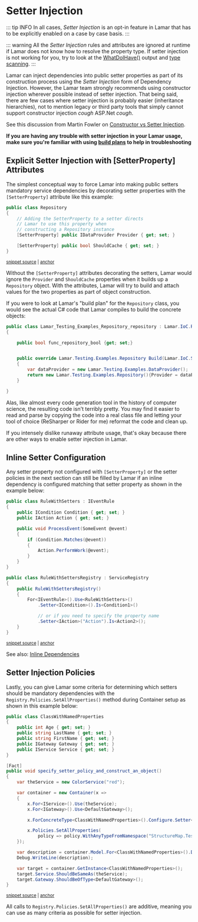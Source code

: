 # Setter Injection

::: tip INFO
In all cases, *Setter Injection* is an opt-in feature in Lamar that has to be explicitly enabled on a case by case basis.
:::

::: warning
All the *Setter Injection* rules and attributes are ignored at runtime if Lamar does not know how to resolve the property type. If setter injection is not working for you, try to look at the [WhatDoIHave()](/guide/ioc/diagnostics/what-do-i-have) output and [type scanning](/guide/ioc/diagnostics/type-scanning).
:::

Lamar can inject dependencies into public setter properties as part of its construction process using the _Setter Injection_ form of Dependency Injection. However, the Lamar team strongly recommends using constructor injection wherever possible instead of setter injection. That being said,
there are few cases where setter injection is probably easier (inheritance hierarchies), not to mention legacy or third party tools that
simply cannot support constructor injection *cough* ASP.Net *cough*.

See this discussion from Martin Fowler on [Constructor vs Setter Injection](http://martinfowler.com/articles/injection.html#ConstructorVersusSetterInjection).

**If you are having any trouble with setter injection in your Lamar usage, make sure you're familiar with using [build plans](/guide/ioc/diagnostics/build-plans)
to help in troubleshooting**

## Explicit Setter Injection with [SetterProperty] Attributes

The simplest conceptual way to force Lamar into making public setters mandatory service dependencies by decorating setter properties with the `[SetterProperty]` attribute like this example:

<!-- snippet: sample_setter-injection-with-SetterProperty -->
<a id='snippet-sample_setter-injection-with-setterproperty'></a>
```cs
public class Repository
{
    // Adding the SetterProperty to a setter directs
    // Lamar to use this property when
    // constructing a Repository instance
    [SetterProperty] public IDataProvider Provider { get; set; }

    [SetterProperty] public bool ShouldCache { get; set; }
}
```
<sup><a href='https://github.com/JasperFx/lamar/blob/master/src/Lamar.Testing/Examples/SetterExamples.cs#L17-L29' title='Snippet source file'>snippet source</a> | <a href='#snippet-sample_setter-injection-with-setterproperty' title='Start of snippet'>anchor</a></sup>
<!-- endSnippet -->

Without the `[SetterProperty]` attributes decorating the setters, Lamar would ignore the `Provider` and `ShouldCache` properties when it builds up a `Repository` object. With the attributes, Lamar will try to build and attach values for the two properties as part of object construction.

If you were to look at Lamar's "build plan" for the `Repository` class, you would see the actual C# code that Lamar compiles to build the concrete objects:

```csharp
public class Lamar_Testing_Examples_Repository_repository : Lamar.IoC.Resolvers.TransientResolver<Lamar.Testing.Examples.Repository>
{

    public bool func_repository_bool {get; set;}


    public override Lamar.Testing.Examples.Repository Build(Lamar.IoC.Scope scope)
    {
        var dataProvider = new Lamar.Testing.Examples.DataProvider();
        return new Lamar.Testing.Examples.Repository(){Provider = dataProvider, ShouldCache = func_repository_bool};
    }

}
```

Alas, like almost every code generation tool in the history of computer science, the resulting code isn't terribly pretty. You may find it easier to read and parse by copying the code into a real class file and letting your tool of choice (ReSharper or Rider for me) reformat the code and clean up.

If you intensely dislike runaway attribute usage, that's okay because there are other ways to enable setter injection in Lamar.

## Inline Setter Configuration

Any setter property not configured with `[SetterProperty]` or the setter policies in the next section can still be filled by Lamar if an inline dependency is configured matching that setter property as shown in the example below:

<!-- snippet: sample_inline-dependencies-setters -->
<a id='snippet-sample_inline-dependencies-setters'></a>
```cs
public class RuleWithSetters : IEventRule
{
    public ICondition Condition { get; set; }
    public IAction Action { get; set; }

    public void ProcessEvent(SomeEvent @event)
    {
        if (Condition.Matches(@event))
        {
            Action.PerformWork(@event);
        }
    }
}

public class RuleWithSettersRegistry : ServiceRegistry
{
    public RuleWithSettersRegistry()
    {
        For<IEventRule>().Use<RuleWithSetters>()
            .Setter<ICondition>().Is<Condition1>()

            // or if you need to specify the property name
            .Setter<IAction>("Action").Is<Action2>();
    }
}
```
<sup><a href='https://github.com/JasperFx/lamar/blob/master/src/Lamar.Testing/Examples/inline_dependencies.cs#L238-L266' title='Snippet source file'>snippet source</a> | <a href='#snippet-sample_inline-dependencies-setters' title='Start of snippet'>anchor</a></sup>
<!-- endSnippet -->

See also: [Inline Dependencies](/guide/ioc/registration/inline-dependencies)

## Setter Injection Policies

Lastly, you can give Lamar some criteria for determining which setters should be mandatory dependencies with the `Registry.Policies.SetAllProperties()` method during Container setup as shown in this example below:

<!-- snippet: sample_using-setter-policy -->
<a id='snippet-sample_using-setter-policy'></a>
```cs
public class ClassWithNamedProperties
{
    public int Age { get; set; }
    public string LastName { get; set; }
    public string FirstName { get; set; }
    public IGateway Gateway { get; set; }
    public IService Service { get; set; }
}

[Fact]
public void specify_setter_policy_and_construct_an_object()
{
    var theService = new ColorService("red");

    var container = new Container(x =>
    {
        x.For<IService>().Use(theService);
        x.For<IGateway>().Use<DefaultGateway>();

        x.ForConcreteType<ClassWithNamedProperties>().Configure.Setter<int>().Is(5);

        x.Policies.SetAllProperties(
            policy => policy.WithAnyTypeFromNamespace("StructureMap.Testing.Widget3"));
    });

    var description = container.Model.For<ClassWithNamedProperties>().Default.DescribeBuildPlan();
    Debug.WriteLine(description);

    var target = container.GetInstance<ClassWithNamedProperties>();
    target.Service.ShouldBeSameAs(theService);
    target.Gateway.ShouldBeOfType<DefaultGateway>();
}
```
<sup><a href='https://github.com/JasperFx/lamar/blob/master/src/Lamar.Testing/IoC/Acceptance/setter_injection.cs#L318-L353' title='Snippet source file'>snippet source</a> | <a href='#snippet-sample_using-setter-policy' title='Start of snippet'>anchor</a></sup>
<!-- endSnippet -->

All calls to `Registry.Policies.SetAllProperties()` are additive, meaning you can use as many criteria as possible for setter injection.
